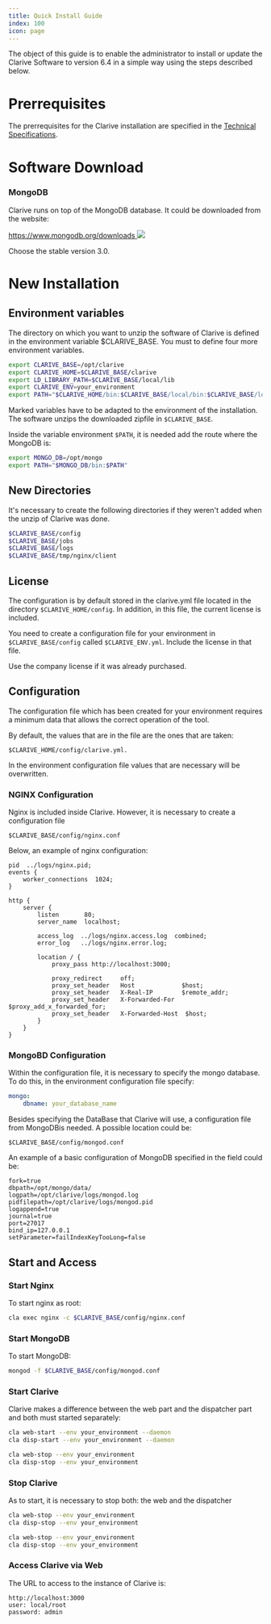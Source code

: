 ```yaml
---
title: Quick Install Guide
index: 100
icon: page
---
```


The object of this guide is to enable the administrator to install
or update the Clarive Software to version 6.4 in a simple way using the steps described below.

# Prerrequisites

The prerrequisites for the Clarive installation are
specified in the [Technical Specifications](setup/specs).

# Software Download

<!-- Waiting for a solution to how customers can download Clarive software

The Clarive installable files are available here:

[http://www.clarive.com/install <img class='ext-link' src='static/images/icons/window-new.svg' />](http://www.clarive.com/install)

In case you don’t find a good version for your operating system,
please contact our support at `support@clarive.com`.

Follow the steps specified in the install website.
In this guide this information is extended for the users that need it. -->

### MongoDB

Clarive runs on top of the MongoDB database.
It could be downloaded from the website:

[https://www.mongodb.org/downloads <img class='ext-link' src='static/images/icons/window-new.svg' />](https://www.mongodb.org/downloads )

Choose the stable version 3.0.

# New Installation

## Environment variables

The directory on which you want to unzip the software of
Clarive is defined in the environment variable $CLARIVE_BASE.
You must to define four more environment variables.

```bash
export CLARIVE_BASE=/opt/clarive
export CLARIVE_HOME=$CLARIVE_BASE/clarive
export LD_LIBRARY_PATH=$CLARIVE_BASE/local/lib
export CLARIVE_ENV=your_environment
export PATH="$CLARIVE_HOME/bin:$CLARIVE_BASE/local/bin:$CLARIVE_BASE/local/sbin:$PATH"
```
Marked variables have to be adapted to the environment of
the installation. The software unzips the downloaded zipfile in `$CLARIVE_BASE`.

Inside the variable environment `$PATH`, it is needed add the route where the MongoDB is:

```bash
export MONGO_DB=/opt/mongo
export PATH="$MONGO_DB/bin:$PATH"
```

## New Directories

It's necessary to create the following directories if they weren't added when the
unzip of Clarive was done.

```bash
$CLARIVE_BASE/config
$CLARIVE_BASE/jobs
$CLARIVE_BASE/logs
$CLARIVE_BASE/tmp/nginx/client
```

## License

The configuration is by default stored in the clarive.yml file located in the
directory `$CLARIVE_HOME/config`. In addition, in this file, the current license is included.

You need to create a configuration file for your environment in
`$CLARIVE_BASE/config` called `$CLARIVE_ENV.yml`. Include the license in that file.

Use the company license if it was already purchased.

## Configuration

The configuration file which has been created for your environment
requires a minimum data that allows the correct operation of the tool.

By default, the values that are in the file are the ones that are taken:

    $CLARIVE_HOME/config/clarive.yml.

In the environment configuration file values that are necessary will be overwritten.

### NGINX Configuration

Nginx is included inside Clarive. However, it is necessary
to create a configuration file

    $CLARIVE_BASE/config/nginx.conf

Below, an example of nginx configuration:

```nginx
pid  ../logs/nginx.pid;
events {
    worker_connections  1024;
}

http {
    server {
        listen       80;
        server_name  localhost;

        access_log  ../logs/nginx.access.log  combined;
        error_log   ../logs/nginx.error.log;

        location / {
            proxy_pass http://localhost:3000;

            proxy_redirect     off;
            proxy_set_header   Host             $host;
            proxy_set_header   X-Real-IP        $remote_addr;
            proxy_set_header   X-Forwarded-For  $proxy_add_x_forwarded_for;
            proxy_set_header   X-Forwarded-Host  $host;
        }
    }
}
```

### MongoBD Configuration

Within the configuration file, it is necessary to specify the mongo database.
To do this, in the environment configuration file specify:

```yaml
mongo:
    dbname: your_database_name
```

Besides specifying the DataBase that Clarive will use, a configuration file from MongoDBis needed.
A possible location could be:

    $CLARIVE_BASE/config/mongod.conf

An example of a basic configuration of MongoDB
specified in the field could be:

```properties
fork=true
dbpath=/opt/mongo/data/
logpath=/opt/clarive/logs/mongod.log
pidfilepath=/opt/clarive/logs/mongod.pid
logappend=true
journal=true
port=27017
bind_ip=127.0.0.1
setParameter=failIndexKeyTooLong=false
```

## Start and Access

### Start Nginx

To start nginx as root:

```bash
cla exec nginx -c $CLARIVE_BASE/config/nginx.conf
```

### Start MongoDB

To start MongoDB:

```bash
mongod -f $CLARIVE_BASE/config/mongod.conf
```

### Start Clarive

Clarive makes a difference between the web part
and the dispatcher part and both must started separately:

```bash
cla web-start --env your_environment --daemon
cla disp-start --env your_environment --daemon

cla web-stop --env your_environment
cla disp-stop --env your_environment
```

### Stop Clarive

As to start, it is necessary to stop both: the web and the dispatcher

```bash
cla web-stop --env your_environment
cla disp-stop --env your_environment

cla web-stop --env your_environment
cla disp-stop --env your_environment
```

### Access Clarive via Web

The URL to access to the instance of Clarive is:

    http://localhost:3000
    user: local/root
    password: admin

